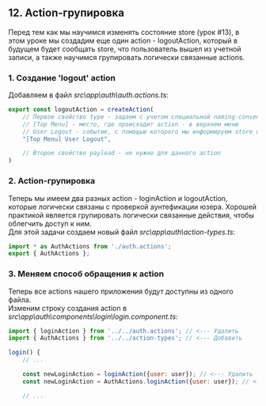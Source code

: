 ## 12. Action-групировка 

Перед тем как мы научимся изменять состояние store (урок #13), в этом уроке мы создадим еще один action - logoutAction, который в будущем будет сообщать store, что пользователь вышел из учетной записи, а также научимся групировать логически связанные actions.         

### 1. Создание 'logout' action  

Добавляем в файл *src\app\auth\auth.actions.ts*:
```js
export const logoutAction = createAction(
	// Первое свойство type - задаем с учетом специальной naming-convention: 
	// [Top Menu] - место, где происходит action - в верхнем меню
	// User Logout - событие, с помощью которого мы информируем store о том, что пользователь вышел из системы
	"[Top Menu] User Logout",

	// Второе свойство payload - не нужно для данного action
)
```

### 2. Action-групировка 

Теперь мы имеем два разных action - loginAction и logoutAction, которые логически связаны с проверкой аунтефикации юзера. Хорошей практикой является групировать логически связанные действия, чтобы облегчить доступ к ним.   
Для этой задачи создаем новый файл *src\app\auth\action-types.ts*:
```js
import * as AuthActions from './auth.actions';
export { AuthActions };
```

### 3. Меняем способ обращения к action 

Теперь все actions нашего приложения будут доступны из одного файла.   
Изменим строку создания action в *src\app\auth\components\login\login.component.ts*:
```js
import { loginAction } from '../../auth.actions'; // <--- Удалить
import { AuthActions } from '../../action-types'; // <--- Добавить

login() {
	// ...

	const newLoginAction = loginAction({user: user}); // <--- Удалить
	const newLoginAction = AuthActions.loginAction({user: user}); // <--- Добавить

	// ...
```
